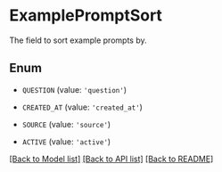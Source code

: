 # ExamplePromptSort

The field to sort example prompts by.

## Enum

- `QUESTION` (value: `'question'`)

- `CREATED_AT` (value: `'created_at'`)

- `SOURCE` (value: `'source'`)

- `ACTIVE` (value: `'active'`)

[[Back to Model list]](../README.md#documentation-for-models) [[Back to API list]](../README.md#documentation-for-api-endpoints) [[Back to README]](../README.md)
